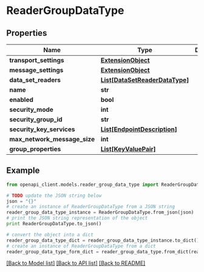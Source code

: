 # ReaderGroupDataType


## Properties
Name | Type | Description | Notes
------------ | ------------- | ------------- | -------------
**transport_settings** | [**ExtensionObject**](ExtensionObject.md) |  | [optional] 
**message_settings** | [**ExtensionObject**](ExtensionObject.md) |  | [optional] 
**data_set_readers** | [**List[DataSetReaderDataType]**](DataSetReaderDataType.md) |  | [optional] 
**name** | **str** |  | [optional] 
**enabled** | **bool** |  | [optional] 
**security_mode** | **int** |  | [optional] 
**security_group_id** | **str** |  | [optional] 
**security_key_services** | [**List[EndpointDescription]**](EndpointDescription.md) |  | [optional] 
**max_network_message_size** | **int** |  | [optional] 
**group_properties** | [**List[KeyValuePair]**](KeyValuePair.md) |  | [optional] 

## Example

```python
from openapi_client.models.reader_group_data_type import ReaderGroupDataType

# TODO update the JSON string below
json = "{}"
# create an instance of ReaderGroupDataType from a JSON string
reader_group_data_type_instance = ReaderGroupDataType.from_json(json)
# print the JSON string representation of the object
print ReaderGroupDataType.to_json()

# convert the object into a dict
reader_group_data_type_dict = reader_group_data_type_instance.to_dict()
# create an instance of ReaderGroupDataType from a dict
reader_group_data_type_form_dict = reader_group_data_type.from_dict(reader_group_data_type_dict)
```
[[Back to Model list]](../README.md#documentation-for-models) [[Back to API list]](../README.md#documentation-for-api-endpoints) [[Back to README]](../README.md)



